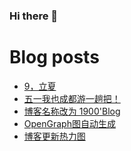 ### Hi there 👋

<!--
**rebron1900/rebron1900** is a ✨ _special_ ✨ repository because its `README.md` (this file) appears on your GitHub profile.

Here are some ideas to get you started:

- 🔭 I’m currently working on ...
- 🌱 I’m currently learning ...
- 👯 I’m looking to collaborate on ...
- 🤔 I’m looking for help with ...
- 💬 Ask me about ...
- 📫 How to reach me: ...
- 😄 Pronouns: ...
- ⚡ Fun fact: ...
-->



# Blog posts
<!-- BLOG-POST-LIST:START -->
- [9，立夏](https://1900.live/9-li-xia/)
- [五一我也成都游一趟把！](https://1900.live/wo-ye-cheng-du-you-yi-tang-ba/)
- [博客名称改为 1900&#39;Blog](https://1900.live/bo-ke-ming-cheng-gai-wei-1900blog/)
- [OpenGraph图自动生成](https://1900.live/automatic-generation-of-opengraph-diagrams/)
- [博客更新热力图](https://1900.live/bo-ke-geng-xin-re-li-tu/)
<!-- BLOG-POST-LIST:END -->
